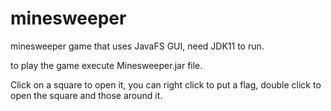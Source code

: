 # minesweeper
minesweeper game that uses JavaFS GUI, need JDK11 to run.

to play the game execute Minesweeper.jar file.

Click on a square to open it, you can right click to put a flag, double click to open the square and those around it.
